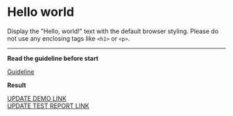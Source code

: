 # Hello world

Display the "Hello, world!" text with the default browser styling. Please do not 
use any enclosing tags like `<h1>` or `<p>`.
___

**Read the guideline before start**

[Guideline](https://mate-academy.github.io/layout_task-guideline/)

**Result**

[UPDATE DEMO LINK](https://tamango92.github.io/layout_hello-world/) <br>
[UPDATE TEST REPORT LINK](https://tamango92.github.io/layout_hello-world/report/html_report/)
